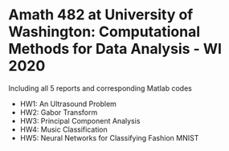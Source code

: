 # Amath 482 at University of Washington: Computational Methods for Data Analysis - WI 2020
Including all 5 reports and corresponding Matlab codes
- HW1: An Ultrasound Problem
- HW2: Gabor Transform
- HW3: Principal Component Analysis
- HW4: Music Classification
- HW5: Neural Networks for Classifying Fashion MNIST

